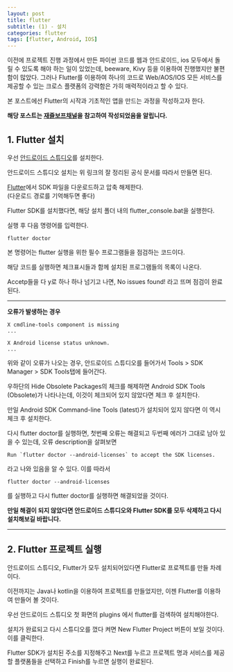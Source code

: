 ```yaml
---
layout: post
title: flutter 
subtitle: (1) - 설치
categories: flutter
tags: [flutter, Android, IOS]
---
```


 이전에 프로젝트 진행 과정에서 만든 파이썬 코드를 웹과 안드로이드, ios 모두에서 돌릴 수 있도록 해야 하는 일이 있었는데, beeware, Kivy 등을 이용하여 진행했지만 불편함이 많았다. 그러나 Flutter를 이용하여 하나의 코드로 Web/AOS/IOS 모든 서비스를 제공할 수 있는 크로스 플랫폼의 강력함은 가히 매력적이라고 할 수 있다. 
 
 본 포스트에선 Flutter의 시작과 기초적인 앱을 만드는 과정을 작성하고자 한다. 

**해당 포스트는 [재즐보프채널](https://www.youtube.com/watch?v=Yt-DjG5b4iA&list=PLnIaYcDMsScxP2Nl8pEbmI__wkF0YVu0a&index=1)을 참고하여 작성되었음을 알립니다.**


## 1. Flutter 설치

우선 [안드로이드 스튜디오](https://developer.android.com/studio?hl=ko)를 설치한다.

안드로이드 스튜디오 설치는 위 링크의 잘 정리된 공식 문서를 따라서 만들면 된다.

[Flutter](https://docs.flutter.dev/get-started/install)에서 SDK 파일을 다운로드하고 압축 해제한다.   
(다운로드 경로를 기억해두면 좋다)

Flutter SDK를 설치했다면, 해당 설치 폴더 내의 flutter_console.bat을 실행한다.

실행 후 다음 명령어를 입력한다.

```
flutter doctor
```
본 명령어는 flutter 실행을 위한 필수 프로그램들을 점검하는 코드이다.

해당 코드를 실행하면 체크표시들과 함께 설치된 프로그램들의 목록이 나온다.

Accetp들을 다 y로 하나 하나 넘기고 나면, No issues found! 라고 뜨며 점검이 완료된다.

---

**오류가 발생하는 경우**

```
X cmdline-tools component is missing
...
```
```
X Android license status unknown.
...
```
위와 같이 오류가 나오는 경우, 안드로이드 스튜디오를 들어가서 Tools > SDK Manager > SDK Tools탭에 들어간다.

우하단의 Hide Obsolete Packages의 체크를 해제하면 Android SDK Tools (Obsolete)가 나타나는데, 이것이 체크되어 있지 않았다면 체크 후 설치한다.

만일 Android SDK Command-line Tools (latest)가 설치되어 있지 않다면 이 역시 체크 후 설치한다.

다시 flutter doctor를 실행하면, 첫번째 오류는 해결되고 두번째 에러가 그대로 남아 있을 수 있는데, 오류 description을 살펴보면 
```
Run `flutter doctor --android-licenses` to accept the SDK licenses.
```
라고 나와 있음을 알 수 있다. 이를 따라서 
```
flutter doctor --android-licenses
```
를 실행하고 다시 flutter doctor를 실행하면 해결되었을 것이다.

**만일 해결이 되지 않았다면 안드로이드 스튜디오와 Flutter SDK를 모두 삭제하고 다시 설치해보길 바랍니다.**

---

## 2. Flutter 프로젝트 실행

안드로이드 스튜디오, Flutter가 모두 설치되어있다면 Flutter로 프로젝트를 만들 차례이다.

이전까지는 Java나 kotlin을 이용하여 프로젝트를 만들었지만, 이젠 Flutter를 이용하여 만들어 볼 것이다.

우선 안드로이드 스튜디오 첫 화면의 plugins 에서 flutter를 검색하여 설치해야한다.

설치가 완료되고 다시 스튜디오를 껐다 켜면 New Flutter Project 버튼이 보일 것이다. 이를 클릭한다.

Flutter SDK가 설치된 주소를 지정해주고 Next를 누르고 프로젝트 명과 서비스를 제공할 플랫폼들을 선택하고 Finish를 누르면 실행이 완료된다.








